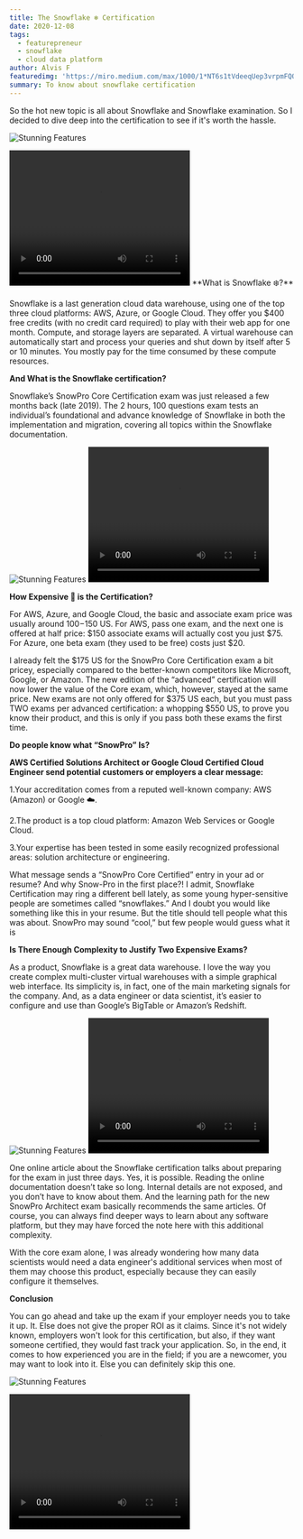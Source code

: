 ```yaml
---
title: The Snowflake ❄️ Certification
date: 2020-12-08
tags: 
  - featurepreneur
  - snowflake
  - cloud data platform
author: Alvis F
featuredimg: 'https://miro.medium.com/max/1000/1*NT6s1tVdeeqUep3vrpmFQQ.jpeg'
summary: To know about snowflake certification
---
```


So the hot new topic is all about Snowflake and Snowflake examination. So I decided to dive deep into the certification to see if it's worth the hassle.

![Stunning Features](https://media.tenor.com/videos/30454b6bd715bc314288a3d9cb183958/mp4)

<video width="320" height="240" controls>
  <source src="https://media.tenor.com/videos/30454b6bd715bc314288a3d9cb183958/mp4" type="video/mp4">
</video>
**What is Snowflake ❄️?**

Snowflake is a last generation cloud data warehouse, using one of the top three cloud platforms: AWS, Azure, or Google Cloud. They offer you $400 free credits (with no credit card required) to play with their web app for one month. Compute, and storage layers are separated. A virtual warehouse can automatically start and process your queries and shut down by itself after 5 or 10 minutes. You mostly pay for the time consumed by these compute resources.

**And What is the Snowflake certification?**

Snowflake’s SnowPro Core Certification exam was just released a few months back (late 2019). The 2 hours, 100 questions exam tests an individual’s foundational and advance knowledge of Snowflake in both the implementation and migration, covering all topics within the Snowflake documentation.

![Stunning Features](https://media.tenor.com/videos/521c57a51358314f80c2dabc148faad5/mp4)
<video width="320" height="240" controls>
  <source src="https://media.tenor.com/videos/521c57a51358314f80c2dabc148faad5/mp4" type="video/mp4">
</video>

**How Expensive 💸 is the Certification?**

For AWS, Azure, and Google Cloud, the basic and associate exam price was usually around $100-$150 US. For AWS, pass one exam, and the next one is offered at half price: $150 associate exams will actually cost you just $75. For Azure, one beta exam (they used to be free) costs just $20.

I already felt the $175 US for the SnowPro Core Certification exam a bit pricey, especially compared to the better-known competitors like Microsoft, Google, or Amazon. The new edition of the “advanced” certification will now lower the value of the Core exam, which, however, stayed at the same price. New exams are not only offered for $375 US each, but you must pass TWO exams per advanced certification: a whopping $550 US, to prove you know their product, and this is only if you pass both these exams the first time.

**Do people know what “SnowPro” Is?**

**AWS Certified Solutions Architect or Google Cloud Certified Cloud Engineer send potential customers or employers a clear message:**

1.Your accreditation comes from a reputed well-known company: AWS (Amazon) or Google ☁️.

2.The product is a top cloud platform: Amazon Web Services or Google Cloud.

3.Your expertise has been tested in some easily recognized professional areas: solution architecture or engineering.

What message sends a “SnowPro Core Certified” entry in your ad or resume? And why Snow-Pro in the first place?! I admit, Snowflake Certification may ring a different bell lately, as some young hyper-sensitive people are sometimes called “snowflakes.” And I doubt you would like something like this in your resume. But the title should tell people what this was about. SnowPro may sound “cool,” but few people would guess what it is

**Is There Enough Complexity to Justify Two Expensive Exams?**

As a product, Snowflake is a great data warehouse. I love the way you create complex multi-cluster virtual warehouses with a simple graphical web interface. Its simplicity is, in fact, one of the main marketing signals for the company. And, as a data engineer or data scientist, it’s easier to configure and use than Google’s BigTable or Amazon’s Redshift.


![Stunning Features](https://media.tenor.com/videos/bb9a085573db932ac10fe1bdaf6b9a6a/mp4)
<video width="320" height="240" controls>
  <source src="https://media.tenor.com/videos/bb9a085573db932ac10fe1bdaf6b9a6a/mp4" type="video/mp4">
</video>


One online article about the Snowflake certification talks about preparing for the exam in just three days. Yes, it is possible. Reading the online documentation doesn’t take so long. Internal details are not exposed, and you don’t have to know about them. And the learning path for the new SnowPro Architect exam basically recommends the same articles. Of course, you can always find deeper ways to learn about any software platform, but they may have forced the note here with this additional complexity.

With the core exam alone, I was already wondering how many data scientists would need a data engineer's additional services when most of them may choose this product, especially because they can easily configure it themselves.

**Conclusion**

You can go ahead and take up the exam if your employer needs you to take it up. It. Else does not give the proper ROI as it claims. Since it's not widely known, employers won't look for this certification, but also, if they want someone certified, they would fast track your application. So, in the end, it comes to how experienced you are in the field; if you are a newcomer, you may want to look into it. Else you can definitely skip this one.



![Stunning Features](https://media.tenor.com/videos/ad92a4b05ed1fa3374cdf94a507c5ca1/mp4)

<video width="320" height="240" controls>
  <source src="https://media.tenor.com/videos/ad92a4b05ed1fa3374cdf94a507c5ca1/mp4" type="video/mp4">
</video>
